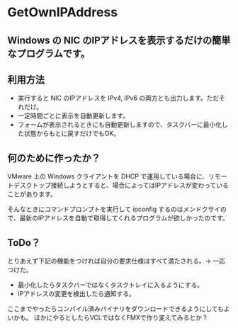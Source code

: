 # GetOwnIPAddress

## Windows の NIC のIPアドレスを表示するだけの簡単なプログラムです。

## 利用方法
+ 実行すると NIC のIPアドレスを IPv4, IPv6 の両方とも出力します。ただそれだけ。
+ 一定時間ごとに表示を自動更新します。
+ フォームが表示されるときにも自動更新しますので、タスクバーに最小化した状態からもとに戻すだけでもOK。

## 何のために作ったか？
VMware 上の Windows クライアントを DHCP で運用している場合に、リモートデスクトップ接続しようとすると、場合によってはIPアドレスが変わっていることがあります。

そんなときにコマンドプロンプトを実行して ipconfig するのはメンドクサイので、最新のIPアドレスを自動で取得してくれるプログラムが欲しかったのです。

## ToDo？
とりあえず下記の機能をつければ自分の要求仕様はすべて満たされる。→ 一応つけた。
+ 最小化したらタスクバーではなくタスクトレイに入るようにする。
+ IPアドレスの変更を検出したら通知する。

ここまでやったらコンパイル済みバイナリをダウンロードできるようにしてもよいかも。
ほかにやるとしたらVCLではなくFMXで作り変えてみるとか？
